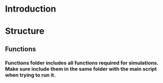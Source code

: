 # Introduction

# Structure
##  Functions
### Functions folder includes all functions required for simulations. Make sure include them in the same folder with the main script when trying to run it. 

